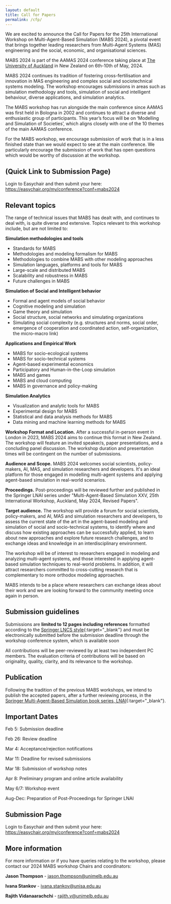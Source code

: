 ```yaml
---
layout: default
title: Call for Papers
permalink: /cfp/
---
```

We are excited to announce the Call for Papers for the 25th International Workshop on Multi-Agent-Based Simulation (MABS 2024), a pivotal event that brings together leading researchers from Multi-Agent Systems (MAS) engineering and the social, economic, and organisational sciences.

MABS 2024 is part of the AAMAS 2024 conference taking place at [The University of Auckland](https://www.aamas2024-conference.auckland.ac.nz/) in New Zealand on 6th-10th of May, 2024.

MABS 2024 continues its tradition of fostering cross-fertilisation and innovation in MAS engineering and complex social and sociotechnical systems modeling. The workshop encourages submissions in areas such as simulation methodology and tools, simulation of social and intelligent behaviour, diverse applications, and simulation analytics. 

The MABS workshop has run alongside the main conference since AAMAS was first held in Bologna in 2002 and continues to attract a diverse and enthusiastic group of participants. This year’s focus will be on ‘Modelling and Simulation of Societies’, which aligns closely with one of the 10 themes of the main AAMAS conference.

For the MABS workshop, we encourage submission of work that is in a less finished state than we would expect to see at the main conference. We particularly encourage the submission of work that has open questions which would be worthy of discussion at the workshop.

## (Quick Link to Submission Page)
Login to Easychair and then submit your here: https://easychair.org/my/conference?conf=mabs2024

## Relevant topics
The range of technical issues that MABS has dealt with, and continues to deal with, is quite diverse and extensive. Topics relevant to this workshop include, but are not limited to: 

**Simulation methodologies and tools**
  + Standards for MABS
  + Methodologies and modeling formalism for MABS
  + Methodologies to combine MABS with other modeling approaches
  + Simulation languages, platforms and tools for MABS
  + Large-scale and distributed MABS
  + Scalability and robustness in MABS
  + Future challenges in MABS

**Simulation of Social and Intelligent behavior**
  + Formal and agent models of social behavior
  + Cognitive modeling and simulation
  + Game theory and simulation
  + Social structure, social networks and simulating organizations
  + Simulating social complexity (e.g. structures and norms, social order, emergence of cooperation and coordinated action, self-organization, the micro-macro link)

**Applications and Empirical Work**
  + MABS for socio-ecological systems
  + MABS for socio-technical systems
  + Agent-based experimental economics
  + Participatory and Human-in-the-Loop simulation
  + MABS and games
  + MABS and cloud computing
  + MABS in governance and policy-making

**Simulation Analytics**
  + Visualization and analytic tools for MABS
  + Experimental design for MABS
  + Statistical and data analysis methods for MABS
  + Data mining and machine learning methods for MABS

**Workshop Format and Location.** After a successful in-person event in London in 2023, MABS 2024 aims to continue this format in New Zealand. The workshop will feature an invited speaker/s, paper presentations, and a concluding panel discussion. The workshop duration and presentation times will be contingent on the number of submissions.

**Audience and Scope.** MABS 2024 welcomes social scientists, policy-makers, AI, MAS, and simulation researchers and developers. It's an ideal platform for those engaged in modelling multi-agent systems and applying agent-based simulation in real-world scenarios.

**Proceedings.** Post-proceedings will be reviewed further and published in the Springer LNAI series under "Multi-Agent-Based Simulation XXV, 25th International Workshop, Auckland, May 2024, Revised Papers".

**Target audience.** The workshop will provide a forum for social scientists, policy-makers, and AI, MAS and simulation researchers and developers, to assess the current state of the art in the agent-based modeling and simulation of social and socio-technical systems, to identify where and discuss how existing approaches can be successfully applied, to learn about new approaches and explore future research challenges, and to exchange ideas and knowledge in an interdisciplinary environment.

The workshop will be of interest to researchers engaged in modeling and analyzing multi-agent systems, and those interested in applying agent-based simulation techniques to real-world problems. In addition, it will attract researchers committed to cross-cutting research that is complementary to more orthodox modeling approaches.

MABS intends to be a place where researchers can exchange ideas about their work and we are looking forward to the community meeting once again in person.

## Submission guidelines
Submissions are **limited to 12 pages including references** formatted according to the [Springer LNCS style](https://www.springer.com/gp/computer-science/lncs/conference-proceedings-guidelines){:target="_blank"} and must be electronically submitted before the submission deadline through the workshop conference system, which is available soon <!-- at: [https://easychair.org/conferences/?conf=mabs2023](https://easychair.org/conferences/?conf=mabs2023){:target="_blank"} -->

All contributions will be peer-reviewed by at least two independent PC members. The evaluation criteria of contributions will be based on originality, quality, clarity, and its relevance to the workshop.

## Publication
Following the tradition of the previous MABS workshops, we intend to publish the accepted papers, after a further reviewing process, in the [Springer Multi-Agent-Based Simulation book series, LNAI](https://link.springer.com/conference/mabs){:target="_blank"}.

## Important Dates
Feb 5: Submission deadline

Feb 26: Review deadline

Mar 4: Acceptance/rejection notifications

Mar 11: Deadline for revised submissions

Mar 18: Submission of workshop notes

Apr 8: Preliminary program and online article availability

May 6/7: Workshop event

Aug-Dec: Preparation of Post-Proceedings for Springer LNAI

## Submission Page
Login to Easychair and then submit your here: https://easychair.org/my/conference?conf=mabs2024

## More information
For more information or if you have queries relating to the workshop, please contact our 2024 MABS workshop Chairs and coordinators:

**Jason Thompson** - jason.thompson@unimelb.edu.au

**Ivana Stankov** - ivana.stankov@unisa.edu.au

**Rajith Vidanaarachchi** - rajith.v@unimelb.edu.au


